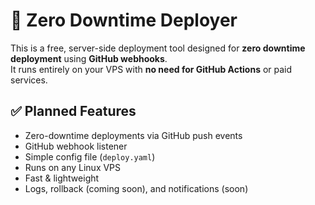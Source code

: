 # 🚀 Zero Downtime Deployer

This is a free, server-side deployment tool designed for **zero downtime deployment** using **GitHub webhooks**.  
It runs entirely on your VPS with **no need for GitHub Actions** or paid services.

## ✅ Planned Features

- Zero-downtime deployments via GitHub push events
- GitHub webhook listener
- Simple config file (`deploy.yaml`)
- Runs on any Linux VPS
- Fast & lightweight
- Logs, rollback (coming soon), and notifications (soon)

